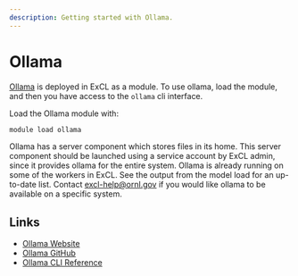 ```yaml
---
description: Getting started with Ollama.
---
```

# Ollama

[Ollama](https://ollama.com/) is deployed in ExCL as a module. To use ollama, load the module, and then you have access to the `ollama` cli interface.

Load the Ollama module with:
```bash
module load ollama
```

Ollama has a server component which stores files in its home. This server component should be launched using a service account by ExCL admin, since it provides ollama for the entire system. Ollama is already running on some of the workers in ExCL. See the output from the model load for an up-to-date list. Contact [excl-help@ornl.gov](mailto:excl-help@ornl.gov) if you would like ollama to be available on a specific system.

## Links

- [Ollama Website](https://ollama.com/)
- [Ollama GitHub](https://github.com/ollama/ollama)
- [Ollama CLI Reference](https://github.com/ollama/ollama?tab=readme-ov-file#cli-reference)
